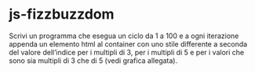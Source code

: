 # js-fizzbuzzdom

Scrivi un programma che esegua un ciclo da 1 a 100 e a ogni iterazione appenda un elemento html al container con uno stile differente a seconda del valore dell’indice per i multipli di 3, per i multipli di 5 e per i valori che sono sia multipli di 3 che di 5 (vedi grafica allegata).
